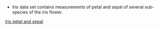 
- Iris data set contains measurements of petal and sepal of several sub-species of the iris flower.

[Iris petal and sepal](iris_petal_sepal.png)